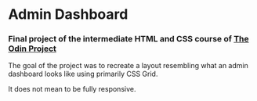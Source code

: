 # Admin Dashboard

### Final project of the intermediate HTML and CSS course of [The Odin Project](https://www.theodinproject.com/lessons/node-path-intermediate-html-and-css-admin-dashboard)

The goal of the project was to recreate a layout resembling what an admin dashboard looks like using primarily CSS Grid. 

It does not mean to be fully responsive.

